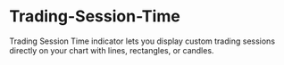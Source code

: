# Trading-Session-Time
Trading Session Time indicator lets you display custom trading sessions directly on your chart with lines, rectangles, or candles.
